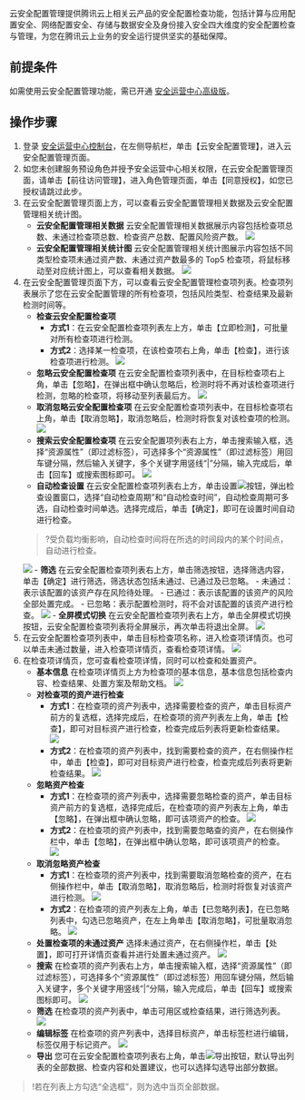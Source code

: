 云安全配置管理提供腾讯云上相关云产品的安全配置检查功能，包括计算与应用配置安全、网络配置安全、存储与数据安全及身份接入安全四大维度的安全配置检查与管理，为您在腾讯云上业务的安全运行提供坚实的基础保障。
## 前提条件
如需使用云安全配置管理功能，需已开通 [安全运营中心高级版](https://buy.cloud.tencent.com/soc)。
## 操作步骤
1. 登录 [安全运营中心控制台](https://console.cloud.tencent.com/ssav2/config)，在左侧导航栏，单击【云安全配置管理】，进入云安全配置管理页面。
2. 如您未创建服务预设角色并授予安全运营中心相关权限，在云安全配置管理页面，请单击【前往访问管理】，进入角色管理页面，单击【同意授权】，如您已授权请跳过此步。
3. 在云安全配置管理页面上方，可以查看云安全配置管理相关数据及云安全配置管理相关统计图。
	- **云安全配置管理相关数据**
	云安全配置管理相关数据展示内容包括检查项总数、未通过检查项总数、检查资产总数、配置风险资产数。
	![](https://main.qcloudimg.com/raw/c01b8bd1df561920bd3cca61873aea71.png)
	- **云安全配置管理相关统计图**
	云安全配置管理相关统计图展示内容包括不同类型检查项未通过资产数、未通过资产数最多的 Top5 检查项，将鼠标移动至对应统计图上，可以查看相关数据。
	![](https://main.qcloudimg.com/raw/b5cab7e5dcd2fea8d1f80ac367a45814.png)
4. 在云安全配置管理页面下方，可以查看云安全配置管理检查项列表。检查项列表展示了您在云安全配置管理的所有检查项，包括风险类型、检查结果及最新检测时间等。
	- **检查云安全配置检查项**
		- **方式1**：在云安全配置检查项列表左上方，单击【立即检测】，可批量对所有检查项进行检测。
		- **方式2**：选择某一检查项，在该检查项右上角，单击【检查】，进行该检查项进行检测。
		![](https://main.qcloudimg.com/raw/3c96d0b08effa85699781f8cb2bf6808.png)
	- **忽略云安全配置检查项**
	在云安全配置检查项列表中，在目标检查项右上角，单击【忽略】，在弹出框中确认忽略后，检测时将不再对该检查项进行检测，忽略的检查项，将移动至列表最后方。
	![](https://main.qcloudimg.com/raw/9e76901b2513dbbb435f57be898732b1.png)
	- **取消忽略云安全配置检查项**
	在云安全配置检查项列表中，在目标检查项右上角，单击【取消忽略】，取消忽略后，检测时将恢复对该检查项的检测。
	![](https://main.qcloudimg.com/raw/da4613df7d577d89a2ffe6ae7621ab66.png)
	- **搜索云安全配置检查项**
在云安全配置项列表右上方，单击搜索输入框，选择“资源属性”（即过滤标签），可选择多个“资源属性”（即过滤标签）用回车键分隔，然后输入关键字，多个关键字用竖线“|”分隔，输入完成后，单击【回车】或搜索图标即可。
![](https://main.qcloudimg.com/raw/7dcff8c7b86996a3259e41c9a1f832af.png)
	- **自动检查设置**
	在云安全配置检查项列表右上方，单击设置<img src= "https://main.qcloudimg.com/raw/28f2bfe46373d488d335fa9af4599747.png" style="margin:0;">按钮，弹出检查设置窗口，选择“自动检查周期”和“自动检查时间”，自动检查周期可多选，自动检查时间单选。选择完成后，单击【确定】，即可在设置时间自动进行检查。
	>?受负载均衡影响，自动检查时间将在所选的时间段内的某个时间点，自动进行检查。
	>
	![](https://main.qcloudimg.com/raw/cca590bf4dd2122ca000e45b37500341.png)
		- **筛选**
		在云安全配置检查项列表右上方，单击筛选按钮，选择筛选内容，单击【确定】进行筛选，筛选状态包括未通过、已通过及已忽略。
			- 未通过：表示该配置的该资产存在风险待处理。
			- 已通过：表示该配置的该资产的风险全部处置完成。
			- 已忽略：表示配置检测时，将不会对该配置的该资产进行检查。
		![](https://main.qcloudimg.com/raw/efbc63e7388a1bfd5ef05ed87d7a70c3.png)
		- **全屏模式切换**
		在云安全配置检查项列表右上方，单击全屏模式切换按钮，云安全配置检查项列表将全屏展示，再次单击将退出全屏。
		![](https://main.qcloudimg.com/raw/9a09efd4d4f9e0a31ed4f2e33ecbefff.png)
5. 在云安全配置检查项列表中，单击目标检查项名称，进入检查项详情页。也可以单击未通过数量，进入检查项详情页，查看检查项详情。
	![](https://main.qcloudimg.com/raw/700544412542276dfc8f575434bc1cef.png)
6. 在检查项详情页，您可查看检查项详情，同时可以检查和处置资产。
	- **基本信息**
		在检查项详情页上方为检查项的基本信息，基本信息包括检查内容、检查结果、处置方案及帮助文档。
		![](https://main.qcloudimg.com/raw/8dfed0fba7777662bf2fd75ccb0588c7.png)
	- **对检查项的资产进行检查**
		- **方式1**：在检查项的资产列表中，选择需要检查的资产，单击目标资产前方的复选框，选择完成后，在检查项的资产列表左上角，单击【检查】，即可对目标资产进行检查，检查完成后列表将更新检查结果。
		![](https://main.qcloudimg.com/raw/fab2fbaedc46f6183fca9bc2b9e25a2c.png)
		- **方式2**：在检查项的资产列表中，找到需要检查的资产，在右侧操作栏中，单击【检查】，即可对目标资产进行检查，检查完成后列表将更新检查结果。
	![](https://main.qcloudimg.com/raw/2bf6fba1320d8f87eec15b6f2636e20b.png)
	- **忽略资产检查**
		- **方式1**：在检查项的资产列表中，选择需要忽略检查的资产，单击目标资产前方的复选框，选择完成后，在检查项的资产列表左上角，单击【忽略】，在弹出框中确认忽略，即可该项资产的检查。
		![](https://main.qcloudimg.com/raw/7e21cb6f7a5fc917f4d018558714dc29.png)
		- **方式2**：在检查项的资产列表中，找到需要忽略查的资产，在右侧操作栏中，单击【忽略】，在弹出框中确认忽略，即可该项资产的检查。
		![](https://main.qcloudimg.com/raw/61c50032efe8189e7ea7c33d625a52b1.png)
	- **取消忽略资产检查**
		- **方式1**：在检查项的资产列表中，找到需要取消忽略检查的资产，在右侧操作栏中，单击【取消忽略】，取消忽略后，检测时将恢复对该资产进行检测。
		 ![](https://main.qcloudimg.com/raw/955f8553e52562bde8d732a63ccfc65e.png)
		- **方式2**：在检查项的资产列表左上角，单击【已忽略列表】，在已忽略列表中，勾选已忽略资产，在左上角单击【取消忽略】，可批量取消忽略。
		![](https://main.qcloudimg.com/raw/05415e8153eeaa95141136935939a255.png)
	- **处置检查项的未通过资产**
		选择未通过资产，在右侧操作栏，单击【处置】，即可打开详情页查看并进行处置未通过资产。
	![](https://main.qcloudimg.com/raw/3dcf7fa0282c66f362e61ac3997fa985.png)
	-  **搜索**
	在检查项的资产列表右上方，单击搜索输入框，选择“资源属性”（即过滤标签），可选择多个“资源属性”（即过滤标签）用回车键分隔，然后输入关键字，多个关键字用竖线“|”分隔，输入完成后，单击【回车】或搜索图标即可。
	![](https://main.qcloudimg.com/raw/7dcff8c7b86996a3259e41c9a1f832af.png)
	-  **筛选**
在检查项的资产列表中，单击可用区或检查结果，进行筛选列表。
![](https://main.qcloudimg.com/raw/e372dad901c1763938ff6c0cbfcccabc.png)
	- **编辑标签**
	在检查项的资产列表中，选择目标资产，单击标签栏进行编辑，标签仅用于标记资产。
![](https://main.qcloudimg.com/raw/7bc9e950a2885ade5e18bf7f7ebf0349.png)
	- **导出**
您可在云安全配置检查项列表右上角，单击<img src= "https://main.qcloudimg.com/raw/5d6f28083f0484b4f0cb46b9c32717b5.png" style="margin:0;">导出按钮，默认导出列表的全部数据、检查内容和处置建议，也可以选择勾选导出部分数据。
>!若在列表上方勾选“全选框”，则为选中当页全部数据。
